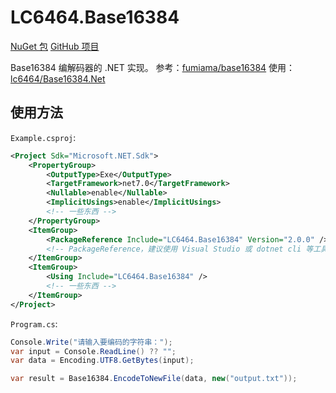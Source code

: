 # LC6464.Base16384

[NuGet 包](https://www.nuget.org/packages/LC6464.Base16384 "NuGet.Org")
[GitHub 项目](https://github.com/lc6464/LC6464.Base16384 "GitHub.Com")

Base16384 编解码器的 .NET 实现。
参考：[fumiama/base16384](https://github.com/fumiama/base16384 "GitHub: fumiama/base16384")
使用：[lc6464/Base16384.Net](https://github.com/lc6464/Base16384.Net "GitHub: lc6464/Base16384.Net")

## 使用方法
`Example.csproj`:
``` xml
﻿<Project Sdk="Microsoft.NET.Sdk">
	<PropertyGroup>
		<OutputType>Exe</OutputType>
		<TargetFramework>net7.0</TargetFramework>
		<Nullable>enable</Nullable>
		<ImplicitUsings>enable</ImplicitUsings>
		<!-- 一些东西 -->
	</PropertyGroup>
	<ItemGroup>
		<PackageReference Include="LC6464.Base16384" Version="2.0.0" />
		<!-- PackageReference，建议使用 Visual Studio 或 dotnet cli 等工具添加 -->
	</ItemGroup>
	<ItemGroup>
		<Using Include="LC6464.Base16384" />
		<!-- 一些东西 -->
	</ItemGroup>
</Project>
```

`Program.cs`:
``` csharp
Console.Write("请输入要编码的字符串：");
var input = Console.ReadLine() ?? "";
var data = Encoding.UTF8.GetBytes(input);

var result = Base16384.EncodeToNewFile(data, new("output.txt"));
```